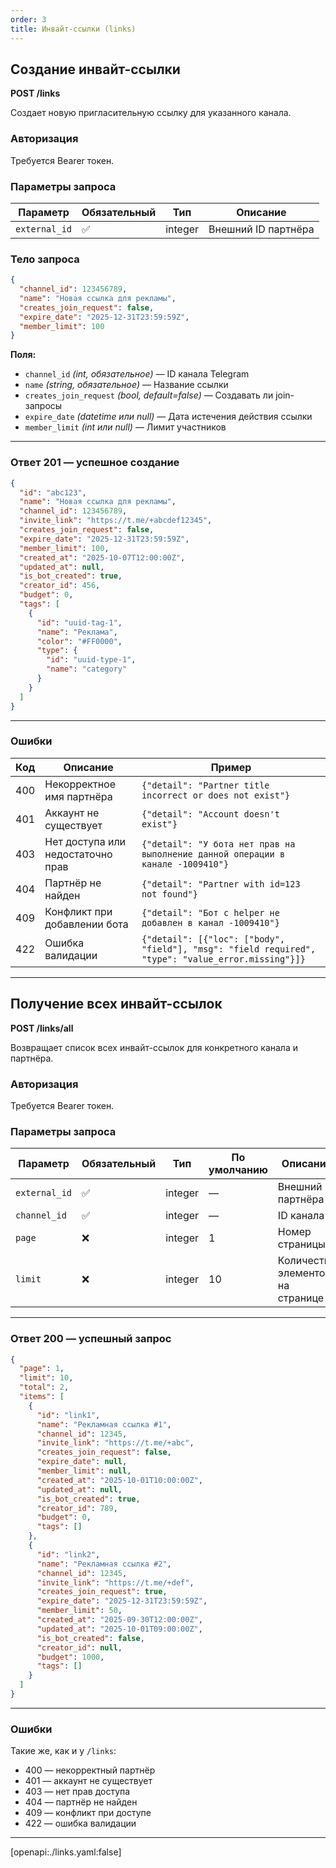 ```yaml
---  
order: 3  
title: Инвайт-ссылки (links)  
---  
```


## Создание инвайт-ссылки  

**POST /links**  

Создает новую пригласительную ссылку для указанного канала.  

### Авторизация
Требуется Bearer токен.

### Параметры запроса

| Параметр | Обязательный | Тип | Описание |
|-----------|---------------|-----|-----------|
| `external_id` | ✅ | integer | Внешний ID партнёра |

### Тело запроса

```json
{
  "channel_id": 123456789,
  "name": "Новая ссылка для рекламы",
  "creates_join_request": false,
  "expire_date": "2025-12-31T23:59:59Z",
  "member_limit": 100
}
```

**Поля:**
- `channel_id` *(int, обязательное)* — ID канала Telegram
- `name` *(string, обязательное)* — Название ссылки
- `creates_join_request` *(bool, default=false)* — Создавать ли join-запросы
- `expire_date` *(datetime или null)* — Дата истечения действия ссылки
- `member_limit` *(int или null)* — Лимит участников

---

### Ответ 201 — успешное создание

```json
{
  "id": "abc123",
  "name": "Новая ссылка для рекламы",
  "channel_id": 123456789,
  "invite_link": "https://t.me/+abcdef12345",
  "creates_join_request": false,
  "expire_date": "2025-12-31T23:59:59Z",
  "member_limit": 100,
  "created_at": "2025-10-07T12:00:00Z",
  "updated_at": null,
  "is_bot_created": true,
  "creator_id": 456,
  "budget": 0,
  "tags": [
    {
      "id": "uuid-tag-1",
      "name": "Реклама",
      "color": "#FF0000",
      "type": {
        "id": "uuid-type-1",
        "name": "category"
      }
    }
  ]
}
```

---

### Ошибки  

| Код | Описание | Пример |
|------|-----------|--------|
| 400 | Некорректное имя партнёра | `{"detail": "Partner title incorrect or does not exist"}` |
| 401 | Аккаунт не существует | `{"detail": "Account doesn't exist"}` |
| 403 | Нет доступа или недостаточно прав | `{"detail": "У бота нет прав на выполнение данной операции в канале -1009410"}` |
| 404 | Партнёр не найден | `{"detail": "Partner with id=123 not found"}` |
| 409 | Конфликт при добавлении бота | `{"detail": "Бот с helper не добавлен в канал -1009410"}` |
| 422 | Ошибка валидации | `{"detail": [{"loc": ["body", "field"], "msg": "field required", "type": "value_error.missing"}]}` |

---

## Получение всех инвайт-ссылок  

**POST /links/all**

Возвращает список всех инвайт-ссылок для конкретного канала и партнёра.  

### Авторизация  
Требуется Bearer токен.  

### Параметры запроса  

| Параметр | Обязательный | Тип | По умолчанию | Описание |
|-----------|---------------|-----|---------------|-----------|
| `external_id` | ✅ | integer | — | Внешний ID партнёра |
| `channel_id` | ✅ | integer | — | ID канала |
| `page` | ❌ | integer | 1 | Номер страницы |
| `limit` | ❌ | integer | 10 | Количество элементов на странице |

---

### Ответ 200 — успешный запрос

```json
{
  "page": 1,
  "limit": 10,
  "total": 2,
  "items": [
    {
      "id": "link1",
      "name": "Рекламная ссылка #1",
      "channel_id": 12345,
      "invite_link": "https://t.me/+abc",
      "creates_join_request": false,
      "expire_date": null,
      "member_limit": null,
      "created_at": "2025-10-01T10:00:00Z",
      "updated_at": null,
      "is_bot_created": true,
      "creator_id": 789,
      "budget": 0,
      "tags": []
    },
    {
      "id": "link2",
      "name": "Рекламная ссылка #2",
      "channel_id": 12345,
      "invite_link": "https://t.me/+def",
      "creates_join_request": true,
      "expire_date": "2025-12-31T23:59:59Z",
      "member_limit": 50,
      "created_at": "2025-09-30T12:00:00Z",
      "updated_at": "2025-10-01T09:00:00Z",
      "is_bot_created": false,
      "creator_id": null,
      "budget": 1000,
      "tags": []
    }
  ]
}
```

---

### Ошибки  

Такие же, как и у `/links`:
- 400 — некорректный партнёр
- 401 — аккаунт не существует
- 403 — нет прав доступа
- 404 — партнёр не найден
- 409 — конфликт при доступе
- 422 — ошибка валидации

---

[openapi:./links.yaml:false]
